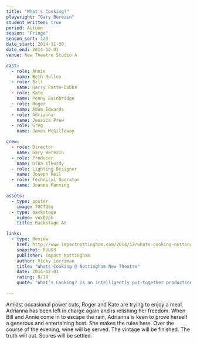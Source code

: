 ```yaml
---
title: "What's Cooking?"
playwright: "Gary Berezin"
student_written: true
period: Autumn
season: "Fringe"
season_sort: 120
date_start: 2014-11-30
date_end: 2014-12-01
venue: New Theatre Studio A

cast:
  - role: Annie
    name: Beth Mullen
  - role: Bill
    name: Harry Patte-Dobbs
  - role: Kate
    name: Penny Bainbridge
  - role: Roger
    name: Adam Edwards
  - role: Adrianna
    name: Jessica Prew
  - role: Greg
    name: James McGilloway

crew:
  - role: Director
    name: Gary Berezin
  - role: Producer
    name: Dina Elkordy
  - role: Lighting Designer
    name: Joseph Heil
  - role: Technical Operator
    name: Joanna Manning

assets:
  - type: poster
    image: 7GCTQ6g
  - type: backstage
    video: vWxQ2pb
    title: Backstage At

links:
  - type: Review
    href: http://www.impactnottingham.com/2014/12/whats-cooking-nottingham-new-theatre/
    snapshot: RVUO3
    publisher: Impact Nottingham
    author: Vicky Lorriman
    title: "Whats Cooking @ Nottingham New Theatre"
    date: 2014-12-01
    rating: 8/10
    quote: "What’s Cooking? is an intelligently put-together production that is highly enjoyable, but at the same time incredibly serious. It is impossible to avoid giggling at the struggles of a long term couple, alongside appreciating the good things in life which can be lost in a moment. A fresh, innovative and utterly enchanting performance."

---
```


Amidst occasional power cuts, Roger and Kate are trying to enjoy a meal. Adrianna has been left in charge again and is relishing her freedom. When Bill and Annie come in to escape the rain, Adrianna is keen to prove herself a generous and entertaining host. She makes the rules here. Over the course of the evening, wine will be served. The vintage will be finished. The truth will out. Scores will be settled.
